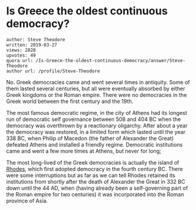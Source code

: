 # Is Greece the oldest continuous democracy?

	author: Steve Theodore
	written: 2019-03-27
	views: 2028
	upvotes: 49
	quora url: /Is-Greece-the-oldest-continuous-democracy/answer/Steve-Theodore
	author url: /profile/Steve-Theodore


No. Greek democracies came and went several times in antiquity. Some of them lasted several centuries, but all were eventually absorbed by either Greek kingdoms or the Roman empire. There were no democracies in the Greek world between the first century and the 19th.

The most famous democratic regime, in the city of Athens had its longest run of democratic self governance between 508 and 404 BC when the democracy was overthrown by a reactionary oligarchy. After about a year the democracy was restored, in a limited form which lasted until the year 338 BC, when Philip of Macedon (the father of Alexander the Great) defeated Athens and installed a friendly regime. Democratic institutions came and went a few more times at Athens, but never for long;

The most long-lived of the Greek democracies is actually the island of [Rhodes](https://en.wikipedia.org/wiki/Rhodes#Hellenistic_age), which first adopted democracy in the fourth century BC. There were some interruptions but as far as we can tell Rhodes retained its institutions from shortly after the death of Alexander the Great in 332 BC down until the 44 AD, when (having already been a self-governing part of the Roman empire for two centuries) it was incorporated into the Roman province of Asia.

